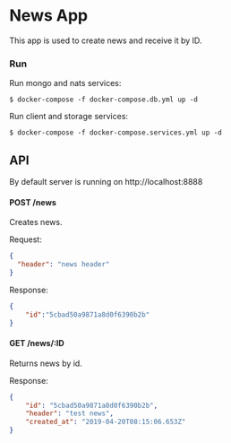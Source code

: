 # News App

This app is used to create news and receive it by ID.

### Run

Run mongo and nats services:
```
$ docker-compose -f docker-compose.db.yml up -d
```

Run client and storage services:
```
$ docker-compose -f docker-compose.services.yml up -d
```

## API

By default server is running on http://localhost:8888

#### POST /news

Creates news. 
 
Request:  
```json
{
  "header": "news header"
}
```

Response:
```json
{
    "id":"5cbad50a9871a8d0f6390b2b"
}
```


#### GET /news/:ID

Returns news by id.  

Response:
```json
{
    "id": "5cbad50a9871a8d0f6390b2b",
    "header": "test news",
    "created_at": "2019-04-20T08:15:06.653Z"
}
```
